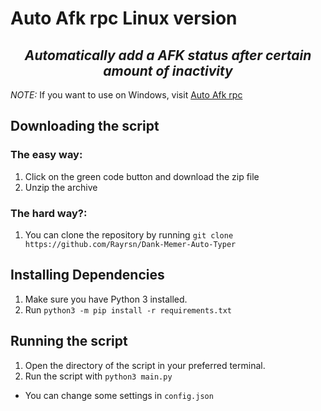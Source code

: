 # Auto Afk rpc Linux version
<h2 align="center"> <i> <b> Automatically add a AFK status after certain amount of inactivity</b> </i> </h2>

*NOTE:* If you want to use on Windows, visit [Auto Afk rpc](https://github.com/Rayrsn/Auto-Afk-rpc)

## Downloading the script
### The easy way:
1. Click on the green code button and download the zip file
2. Unzip the archive
### The hard way?:
1. You can clone the repository by running `git clone https://github.com/Rayrsn/Dank-Memer-Auto-Typer`

## Installing Dependencies
1. Make sure you have Python 3 installed.
2. Run `python3 -m pip install -r requirements.txt`

## Running the script
1. Open the directory of the script in your preferred terminal.
2. Run the script with `python3 main.py`
* You can change some settings in `config.json`

